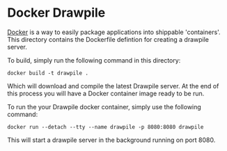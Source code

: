 # Docker Drawpile

[Docker](https://www.docker.com/) is a way to easily package applications into shippable 'containers'. This directory 
contains the Dockerfile defintion for creating a drawpile server. 

To build, simply run the following command in this directory:

```
docker build -t drawpile .
```

Which will download and compile the latest Drawpile server. At the end of this process you will have a Docker container image ready to be run.

To run the your Drawpile docker container, simply use the following command:

```
docker run --detach --tty --name drawpile -p 8080:8080 drawpile
``` 

This will start a drawpile server in the background running on port 8080. 
